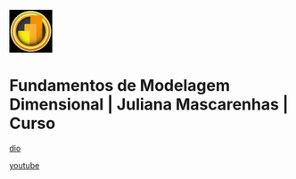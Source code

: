 ![alt text](image.png)

# Fundamentos de Modelagem Dimensional | Juliana Mascarenhas | Curso

[dio](https://web.dio.me/course/fundamentos-de-modelagem-dimensional/learning/cfd67c81-3158-4c81-a31f-0a338544aadc)

[youtube](https://www.youtube.com/playlist?list=PLUFkgDlXfnjtPvnq3hoOrrnqV92Rn8mVo)

